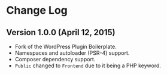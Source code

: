 # Change Log

## Version 1.0.0 (April 12, 2015)

* Fork of the WordPress Plugin Boilerplate.
* Namespaces and autoloader (PSR-4) support.
* Composer dependency support.
* `Public` changed to `Frontend` due to it being a PHP keyword.